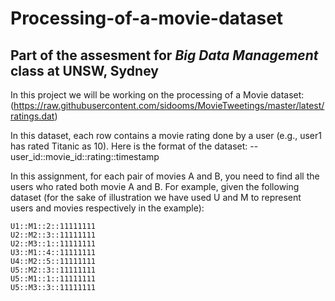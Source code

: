 # Processing-of-a-movie-dataset
## Part of the assesment for *Big Data Management* class at UNSW, Sydney 

In this project we will be working on the processing of a Movie dataset:
(https://raw.githubusercontent.com/sidooms/MovieTweetings/master/latest/ratings.dat)

In this dataset, each row contains a movie rating done by a user (e.g., user1 has rated Titanic as 10). Here is the format of the dataset: 
-- user_id::movie_id::rating::timestamp

In this assignment, for each pair of movies A and B, you need to find all the users who rated both movie A and B. For example, given the following dataset (for the sake of illustration we have used U and M to represent users and movies respectively in the example):
```
U1::M1::2::11111111
U2::M2::3::11111111
U2::M3::1::11111111
U3::M1::4::11111111
U4::M2::5::11111111
U5::M2::3::11111111
U5::M1::1::11111111
U5::M3::3::11111111
```
